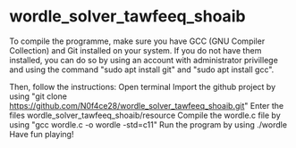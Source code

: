 # wordle_solver_tawfeeq_shoaib

To compile the programme, make sure you have GCC (GNU Compiler Collection) and Git installed on your system.
If you do not have them installed, you can do so by using an account with administrator privillege and using the command "sudo apt install git" and "sudo apt install gcc".

Then, follow the instructions:
Open terminal
Import the github project by using "git clone https://github.com/N0f4ce28/wordle_solver_tawfeeq_shoaib.git"
Enter the files wordle_solver_tawfeeq_shoaib/resource
Compile the wordle.c file by using "gcc wordle.c -o wordle -std=c11"
Run the program by using ./wordle
Have fun playing!
  
